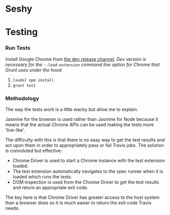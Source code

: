 # Seshy

# Testing
### Run Tests
Install Google Chrome from [the dev release channel](https://www.chromium.org/getting-involved/dev-channel).
*Dev version is necessary for the `--load-extension` command line option for Chrome that Grunt uses under the hood.*
1. `[sudo] npm install`
2. `grunt test`

### Methodology
The way the tests work is a little wacky but allow me to explain.

Jasmine for the browser is used rather than Jasmine for Node because it means that the actual Chrome APIs can be used making the tests more 'live-like'.

The difficulty with this is that there is no easy way to get the test results and act upon them in order to appropriately pass or fail Travis jobs. The solution is convoluted but effective:

- Chrome Driver is used to start a Chrome instance with the test extension loaded.
- The test extension automatically navigates to the spec runner when it is loaded which runs the tests.
- DOM inspection is used from the Chrome Driver to get the test results and return an appropriate exit code.

The key here is that Chrome Driver has greater access to the host system than a browser does so it is much easier to return the exit code Travis needs.
